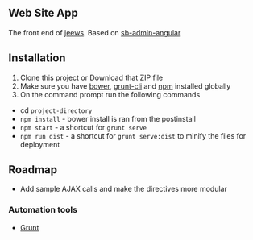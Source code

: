 ## Web Site App

The front end of [jeews](https://github.com/howiefh/jeews). Based on [sb-admin-angular](https://github.com/start-angular/sb-admin-angular)

## Installation

1. Clone this project or Download that ZIP file
2. Make sure you have [bower](http://bower.io/), [grunt-cli](https://www.npmjs.com/package/grunt-cli) and  [npm](https://www.npmjs.org/) installed globally
3. On the command prompt run the following commands
- cd `project-directory`
- `npm install` - bower install is ran from the postinstall
- `npm start` - a shortcut for `grunt serve`
- `npm run dist` - a shortcut for `grunt serve:dist` to minify the files for deployment

## Roadmap

- Add sample AJAX calls and make the directives more modular

### Automation tools

- [Grunt](http://gruntjs.com/)

